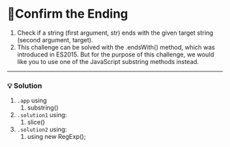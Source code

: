# 📝Confirm the Ending

1. Check if a string (first argument, str) ends with the given target string (second argument, target).
2. This challenge can be solved with the .endsWith() method, which was introduced in ES2015. But for the purpose of this challenge, we would like you to use one of the JavaScript substring methods instead.


---

### 💡 Solution
1. `.app` using 
   1. substring()
2. `.solution1` using:
   1. slice()
3. `.solution2` using:
   1. using new RegExp();
